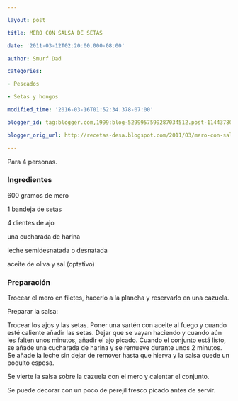 ```yaml
---

layout: post

title: MERO CON SALSA DE SETAS

date: '2011-03-12T02:20:00.000-08:00'

author: Smurf Dad

categories:

- Pescados

- Setas y hongos

modified_time: '2016-03-16T01:52:34.378-07:00'

blogger_id: tag:blogger.com,1999:blog-5299957599287034512.post-11443780852885299

blogger_orig_url: http://recetas-desa.blogspot.com/2011/03/mero-con-salsa-de-setas.html

---
```


Para 4 personas.

<h3>Ingredientes</h3>

600 gramos de mero

1 bandeja de setas

4 dientes de ajo

una cucharada de harina

leche semidesnatada o desnatada

aceite de oliva y sal (optativo)

<h3>Preparación</h3>

Trocear el mero en filetes, hacerlo a la plancha y reservarlo en una cazuela.

Preparar la salsa:

Trocear los ajos y las setas. Poner una sartén con aceite al fuego y cuando esté caliente añadir las setas. Dejar que se vayan haciendo y cuando aún les falten unos minutos, añadir el ajo picado. Cuando el conjunto está listo, se añade una cucharada de harina y se remueve durante unos 2 minutos. Se añade la leche sin dejar de remover hasta que hierva y la salsa quede un poquito espesa.

Se vierte la salsa sobre la cazuela con el mero y calentar el conjunto.

Se puede decorar con un poco de perejil fresco picado antes de servir.